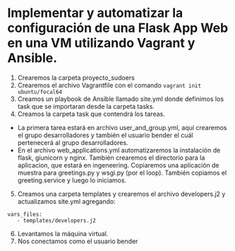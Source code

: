 # Implementar y automatizar la configuración de una Flask App Web en una VM utilizando Vagrant y Ansible.

1. Crearemos la carpeta proyecto_sudoers
2. Crearemos el archivo Vagrantfile con el comando ```vagrant init ubuntu/focal64```
3. Creamos un playbook de Ansible llamado site.yml donde definimos los task que se importaran desde la carpeta tasks.
4. Creamos la carpeta task que contendrá los tareas.
- La primera tarea estará en archivo user_and_group.yml, aquí crearemos el grupo desarrolladores y también el usuario bender el cuál pertenecerá al grupo desarrolladores.
- En el archivo web_applications.yml automatizaremos la instalación de flask, giunicorn y nginx. También crearemos el directorio para la aplicacion, que estará en ingeneering.
 Copiaremos una aplicación de muestra para greetings.py y wsgi.py (por el loop).
 También copiamos el greeting.service y luego lo iniciamos.
5. Creamos una carpeta templates y crearemos el archivo developers.j2 y actualizamos site.yml agregando: 
 ```
 vars_files:
    - templates/developers.j2
 ```
6. Levantamos la máquina virtual.
7. Nos conectamos como el usuario bender


